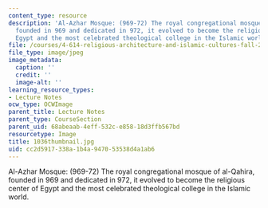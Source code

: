 ```yaml
---
content_type: resource
description: 'Al-Azhar Mosque: (969-72) The royal congregational mosque of al-Qahira,
  founded in 969 and dedicated in 972, it evolved to become the religious center of
  Egypt and the most celebrated theological college in the Islamic world.'
file: /courses/4-614-religious-architecture-and-islamic-cultures-fall-2002/cc2d5917338a1b4a947053538d4a1ab6_1036thumbnail.jpg
file_type: image/jpeg
image_metadata:
  caption: ''
  credit: ''
  image-alt: ''
learning_resource_types:
- Lecture Notes
ocw_type: OCWImage
parent_title: Lecture Notes
parent_type: CourseSection
parent_uid: 68abeaab-4eff-532c-e858-18d3ffb567bd
resourcetype: Image
title: 1036thumbnail.jpg
uid: cc2d5917-338a-1b4a-9470-53538d4a1ab6
---
```

Al-Azhar Mosque: (969-72) The royal congregational mosque of al-Qahira, founded in 969 and dedicated in 972, it evolved to become the religious center of Egypt and the most celebrated theological college in the Islamic world.

